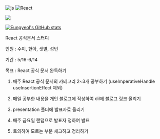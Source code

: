 ![js](https://img.shields.io/badge/JavaScript-F7DF1E?style=for-the-badge&logo=JavaScript&logoColor=white)
![React](https://img.shields.io/badge/React-20232A?style=for-the-badge&logo=react&logoColor=61DAFB)
<br>

<a href="https://hits.seeyoufarm.com"><img src="https://hits.seeyoufarm.com/api/count/incr/badge.svg?url=https%3A%2F%2Fgithub.com%2Fejaman&count_bg=%23000000&title_bg=%23000000&icon=github.svg&icon_color=%23FFFFFF&title=Github&edge_flat=true"/></a>

[![Eungyeol's GitHub stats](https://github-readme-stats.vercel.app/api?username=Eungyeol41&count_private=true&custom_title=Eungyeol's&nbsp;github&nbsp;&bg_color=30,7F7FD5,86A8E7,91eae4&title_color=fff&text_color=fff)](https://github.com/anuraghazra/github-readme-stats)



React 공식문서 스터디

인원 : 수미, 현아, 샛별, 성빈

기간 : 5/16-6/14

목표 : React 공식 문서 완독하기

1. 매주 React 공식 문서의 카테고리 2~3개 공부하기 (useImperativeHandle useInsertionEffect 제외)

2. 매일 공부한 내용을 개인 블로그에 작성하여 dil에 블로그 링크 올리기

3. presentation 폴더에 발표자료 올리기

4. 매주 금요일 랜덤으로 발표자 정하여 발표

5. 토의하여 모르는 부분 체크하고 정리하기


